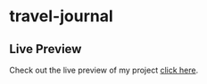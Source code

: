 
# travel-journal

## Live Preview

Check out the live preview of my project [click here](https://travel-journal-ravi.netlify.app/).
